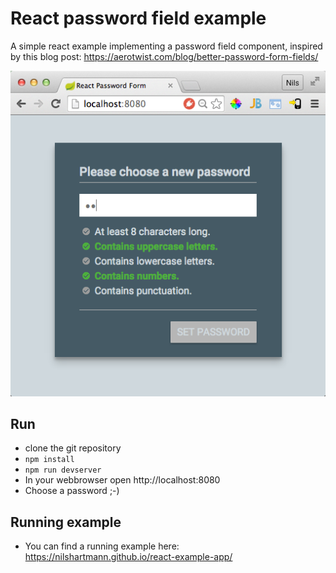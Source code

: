 React password field example
============================

A simple react example implementing a password field component, inspired by this blog post: https://aerotwist.com/blog/better-password-form-fields/

[![Sample Application](screenshot.png)](https://nilshartmann.github.io/react-example-app/)

Run
---
* clone the git repository
* `npm install`
* `npm run devserver`
* In your webbrowser open http://localhost:8080
* Choose a password ;-)

Running example
---------------
* You can find a running example here: https://nilshartmann.github.io/react-example-app/




